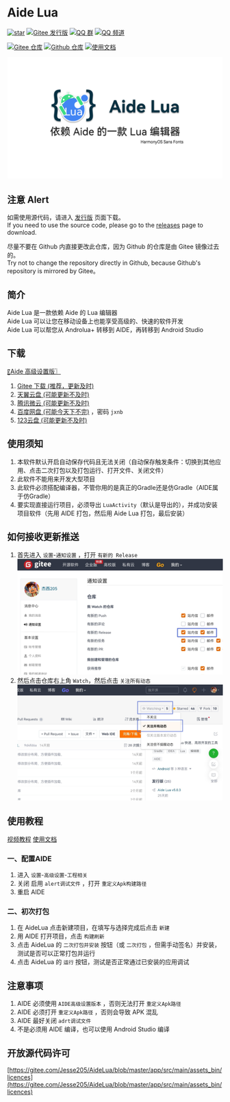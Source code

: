 # Aide Lua
[![star](https://gitee.com/Jesse205/AideLua/badge/star.svg?theme=dark)](https://gitee.com/Jesse205/AideLua/stargazers)
[![Gitee 发行版](https://img.shields.io/badge/Gitee-发行版-C71D23?logo=gitee)](https://gitee.com/Jesse205/AideLua/releases)
[![QQ 群](https://img.shields.io/badge/加入-QQ_群-0099FF?logo=tencentqq)](https://jq.qq.com/?_wv=1027&k=41q8mp8y)
[![QQ 频道](https://img.shields.io/badge/加入-QQ_频道-0099FF?logo=tencentqq)](https://pd.qq.com/s/ncghvc)

[![Gitee 仓库](https://img.shields.io/badge/Gitee-仓库-C71D23?logo=gitee)](https://gitee.com/Jesse205/AideLua/)
[![Github 仓库](https://img.shields.io/badge/Github-仓库-0969DA?logo=github)](https://github.com/Jesse205/AideLua)
[![使用文档](https://img.shields.io/badge/使用-文档-3F51B5)](https://jesse205.github.io/AideLua/)

![cover](images/ic_cover-aidelua.png)

## 注意 Alert
如需使用源代码，请进入 [发行版](/Jesse205/AideLua/releases) 页面下载。<br>
If you need to use the source code, please go to the [releases](/Jesse205/AideLua/releases) page to download.

尽量不要在 Github 内直接更改此仓库，因为 Github 的仓库是由 Gitee 镜像过去的。<br>
Try not to change the repository directly in Github, because Github's repository is mirrored by Gitee。

## 简介
Aide Lua 是一款依赖 Aide 的 Lua 编辑器<br>
Aide Lua 可以让您在移动设备上也能享受高级的、快速的软件开发<br>
Aide Lua 可以帮您从 Androlua+ 转移到 AIDE，再转移到 Android Studio

## 下载
[〖Aide 高级设置版〗](https://www.lanzouy.com/b00zdhbeb)

1. [Gitee 下载 (推荐，更新及时)](https://gitee.com/Jesse205/AideLua/releases)
2. [天翼云盘 (可能更新不及时)](https://cloud.189.cn/t/ZZ7RzijyqiUv)
3. [腾讯微云 (可能更新不及时)](https://share.weiyun.com/oLiNtxMR)
4. [百度网盘 (可能今天下不完)](https://pan.baidu.com/s/1j1RwisPR8iq1fPS3O_fl7Q) ，密码 `jxnb`
5. [123云盘 (可能更新不及时)](https://www.123pan.com/s/G7a9-Yzck)

## 使用须知
1. 本软件默认开启自动保存代码且无法关闭（自动保存触发条件：切换到其他应用、点击二次打包以及打包运行、打开文件、关闭文件）
2. 此软件不能用来开发大型项目
3. 此软件必须搭配编译器，不管你用的是真正的Gradle还是仿Gradle（AIDE属于仿Gradle）
4. 要实现直接运行项目，必须导出 `LuaActivity`（默认是导出的），并成功安装项目软件（先用 AIDE 打包，然后用 Aide Lua 打包，最后安装）

## 如何接收更新推送
1. 首先进入 `设置`-`通知设置` ，打开 `有新的 Release`<br>
![步骤1](images/releases/step1.jpg)
2. 然后点击仓库右上角 `Watch`，然后点击 `关注所有动态`<br>
![步骤2](images/releases/step2.jpg)

## 使用教程
[视频教程](https://space.bilibili.com/1229937144)
[使用文档](https://jesse205.github.io/AideLua/)

### 一、配置AIDE
1. 进入 `设置`-`高级设置`-`工程相关`
2. 关闭 启用 `alert调试文件` ，打开 `重定义Apk构建路径`
3. 重启 AIDE

### 二、初次打包
1. 在 AideLua 点击新建项目，在填写与选择完成后点击 `新建`
2. 用 AIDE 打开项目，点击 `构建刷新`
3. 点击 AideLua 的 `二次打包并安装` 按钮（或 `二次打包` ，但需手动签名）并安装，测试是否可以正常打包并运行
4. 点击 AideLua 的 `运行` 按钮，测试是否正常通过已安装的应用调试

## 注意事项
1. AIDE 必须使用 `AIDE高级设置版本` ，否则无法打开 `重定义Apk路径`
2. AIDE 必须打开 `重定义Apk路径` ，否则会导致 APK 混乱
3. AIDE 最好关闭 `adrt调试文件` 
4. 不是必须用 AIDE 编译，也可以使用 Android Studio 编译

## 开放源代码许可
[https://gitee.com/Jesse205/AideLua/blob/master/app/src/main/assets_bin/licences](https://gitee.com/Jesse205/AideLua/blob/master/app/src/main/assets_bin/licences)
